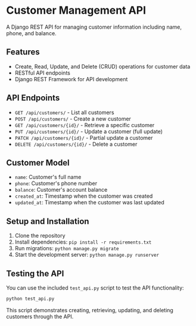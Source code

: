 # Customer Management API

A Django REST API for managing customer information including name, phone, and balance.

## Features

- Create, Read, Update, and Delete (CRUD) operations for customer data
- RESTful API endpoints
- Django REST Framework for API development

## API Endpoints

- `GET /api/customers/` - List all customers
- `POST /api/customers/` - Create a new customer
- `GET /api/customers/{id}/` - Retrieve a specific customer
- `PUT /api/customers/{id}/` - Update a customer (full update)
- `PATCH /api/customers/{id}/` - Partial update a customer
- `DELETE /api/customers/{id}/` - Delete a customer

## Customer Model

- `name`: Customer's full name
- `phone`: Customer's phone number
- `balance`: Customer's account balance
- `created_at`: Timestamp when the customer was created
- `updated_at`: Timestamp when the customer was last updated

## Setup and Installation

1. Clone the repository
2. Install dependencies: `pip install -r requirements.txt`
3. Run migrations: `python manage.py migrate`
4. Start the development server: `python manage.py runserver`

## Testing the API

You can use the included `test_api.py` script to test the API functionality:

```bash
python test_api.py
```

This script demonstrates creating, retrieving, updating, and deleting customers through the API.